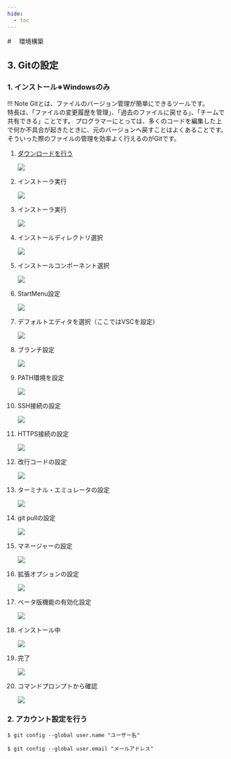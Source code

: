 ```yaml
---
hide:
  - toc
---
```

#　<i class="fa fa-arrow-circle-right" aria-hidden="true"></i> 環境構築

## 3. Gitの設定
### 1. インストール※Windowsのみ

!!! Note
    Gitとは、ファイルのバージョン管理が簡単にできるツールです。<br>
    特長は、「ファイルの変更履歴を管理」、「過去のファイルに戻せる」、「チームで共有できる」ことです。
    プログラマーにとっては、多くのコードを編集した上で何か不具合が起きたときに、元のバージョンへ戻すことはよくあることです。そういった際のファイルの管理を効率よく行えるのがGitです。
  

1. [ダウンロードを行う](https://gitforwindows.org/)

    <img src="../../../images/環境構築/windows/Git_020.png"/>

2. インストーラ実行<br>

    <img src="../../../images/環境構築/windows/Git_001.jpeg"/>

1. インストーラ実行<br>
    
    <img src="../../../images/環境構築/windows/Git_002.jpeg"/>

1. インストールディレクトリ選択<br>

    <img src="../../../images/環境構築/windows/Git_003.jpeg"/>

1. インストールコンポーネント選択<br>

    <img src="../../../images/環境構築/windows/Git_004.jpeg"/>

1. StartMenu設定<br>

    <img src="../../../images/環境構築/windows/Git_005.jpeg">

1. デフォルトエディタを選択（ここではVSCを設定）<br>

    <img src="../../../images/環境構築/windows/Git_006.jpeg"/>

1. ブランチ設定<br>

    <img src="../../../images/環境構築/windows/Git_019.png"/>

1. PATH環境を設定<br>

    <img src="../../../images/環境構築/windows/Git_007.jpeg"/>

8. SSH接続の設定<br>

    <img src="../../../images/環境構築/windows/Git_016.png"/>

8. HTTPS接続の設定<br>

    <img src="../../../images/環境構築/windows/Git_008.jpeg"/>

9. 改行コードの設定<br>

    <img src="../../../images/環境構築/windows/Git_009.jpeg"/>

10. ターミナル・エミュレータの設定<br>

    <img src="../../../images/環境構築/windows/Git_010.jpeg"/>

11. git pullの設定<br>

    <img src="../../../images/環境構築/windows/Git_017.png"/>

11. マネージャーの設定<br>

    <img src="../../../images/環境構築/windows/Git_018.png"/>

11. 拡張オプションの設定<br>

    <img src="../../../images/環境構築/windows/Git_011.jpeg"/>

12. ベータ版機能の有効化設定<br>

    <img src="../../../images/環境構築/windows/Git_012.png"/>

1.  インストール中<br>
    
    <img src="../../../images/環境構築/windows/Git_013.jpeg"/>

1.  完了<br>

    <img src="../../../images/環境構築/windows/Git_014.jpeg"/>

1.  コマンドプロンプトから確認<br>

    <img src="../../../images/環境構築/windows/Git_015.jpeg"/>

### 2. アカウント設定を行う

    $ git config --global user.name "ユーザー名"
    
    $ git config --global user.email "メールアドレス"
